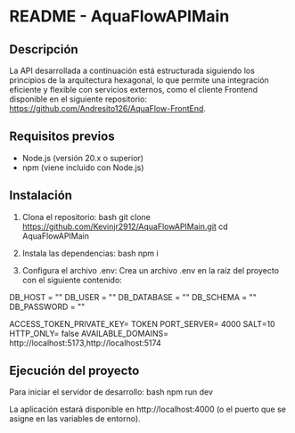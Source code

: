 # README - AquaFlowAPIMain

## Descripción
La API desarrollada a continuación está estructurada siguiendo los principios de la arquitectura hexagonal, lo que permite una integración eficiente y flexible con servicios externos, como el cliente Frontend disponible en el siguiente repositorio: https://github.com/Andresito126/AquaFlow-FrontEnd.

## Requisitos previos
- Node.js (versión 20.x o superior)
- npm (viene incluido con Node.js)

## Instalación

1. Clona el repositorio:
bash
git clone https://github.com/Kevinjr2912/AquaFlowAPIMain.git
cd AquaFlowAPIMain


2. Instala las dependencias:
bash
npm i

3. Configura el archivo .env:
Crea un archivo .env en la raíz del proyecto con el siguiente contenido:

DB_HOST = ""
DB_USER = ""
DB_DATABASE = ""
DB_SCHEMA = ""
DB_PASSWORD = ""

ACCESS_TOKEN_PRIVATE_KEY= TOKEN
PORT_SERVER= 4000
SALT=10
HTTP_ONLY= false
AVAILABLE_DOMAINS= http://localhost:5173,http://localhost:5174


## Ejecución del proyecto

Para iniciar el servidor de desarrollo:
bash
npm run dev


La aplicación estará disponible en http://localhost:4000 (o el puerto que se asigne en las variables de entorno).